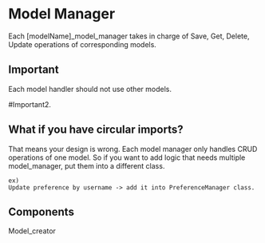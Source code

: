 # Model Manager

Each [modelName]_model_manager takes in charge of Save, Get, Delete, Update operations of corresponding models. 
    
## Important
Each model handler should not use other models. 

#Important2.    
    
## What if you have circular imports?
That means your design is wrong. Each model manager only handles CRUD operations of one model.
So if you want to add logic that needs multiple model_manager, put them into a different class.

```
ex)
Update preference by username -> add it into PreferenceManager class.

```  
    
## Components
Model_creator
